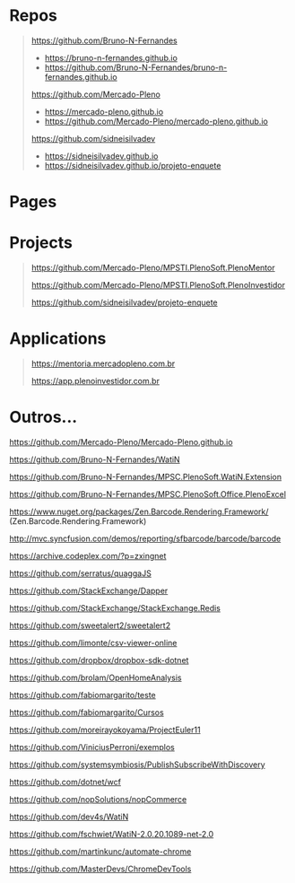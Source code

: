 # Repos
> https://github.com/Bruno-N-Fernandes
> - https://bruno-n-fernandes.github.io
> - https://github.com/Bruno-N-Fernandes/bruno-n-fernandes.github.io
> 
> https://github.com/Mercado-Pleno
> - https://mercado-pleno.github.io
> - https://github.com/Mercado-Pleno/mercado-pleno.github.io
> 
> https://github.com/sidneisilvadev
> - https://sidneisilvadev.github.io
> - https://sidneisilvadev.github.io/projeto-enquete


# Pages
> 
> 


# Projects
> https://github.com/Mercado-Pleno/MPSTI.PlenoSoft.PlenoMentor
> 
> https://github.com/Mercado-Pleno/MPSTI.PlenoSoft.PlenoInvestidor
> 
> https://github.com/sidneisilvadev/projeto-enquete


# Applications
> https://mentoria.mercadopleno.com.br
> 
> https://app.plenoinvestidor.com.br


# Outros...
https://github.com/Mercado-Pleno/Mercado-Pleno.github.io

https://github.com/Bruno-N-Fernandes/WatiN

https://github.com/Bruno-N-Fernandes/MPSC.PlenoSoft.WatiN.Extension

https://github.com/Bruno-N-Fernandes/MPSC.PlenoSoft.Office.PlenoExcel

https://www.nuget.org/packages/Zen.Barcode.Rendering.Framework/ (Zen.Barcode.Rendering.Framework)

http://mvc.syncfusion.com/demos/reporting/sfbarcode/barcode/barcode

https://archive.codeplex.com/?p=zxingnet

https://github.com/serratus/quaggaJS

https://github.com/StackExchange/Dapper

https://github.com/StackExchange/StackExchange.Redis

https://github.com/sweetalert2/sweetalert2

https://github.com/limonte/csv-viewer-online

https://github.com/dropbox/dropbox-sdk-dotnet

https://github.com/brolam/OpenHomeAnalysis

https://github.com/fabiomargarito/teste

https://github.com/fabiomargarito/Cursos

https://github.com/moreirayokoyama/ProjectEuler11

https://github.com/ViniciusPerroni/exemplos

https://github.com/systemsymbiosis/PublishSubscribeWithDiscovery

https://github.com/dotnet/wcf

https://github.com/nopSolutions/nopCommerce

https://github.com/dev4s/WatiN

https://github.com/fschwiet/WatiN-2.0.20.1089-net-2.0

https://github.com/martinkunc/automate-chrome

https://github.com/MasterDevs/ChromeDevTools

